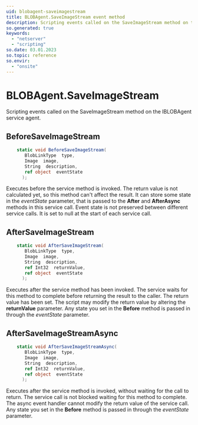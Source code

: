 ```yaml
---
uid: blobagent-saveimagestream
title: BLOBAgent.SaveImageStream event method
description: Scripting events called on the SaveImageStream method on the BLOBAgent service agent.
so.generated: true
keywords:
  - "netserver"
  - "scripting"
so.date: 03.01.2023
so.topic: reference
so.envir:
  - "onsite"
---
```

# BLOBAgent.SaveImageStream

Scripting events called on the <see cref='M:SuperOffice.CRM.Services.IBLOBAgent.SaveImageStream'>SaveImageStream</see> method on the <see cref='IBLOBAgent'>IBLOBAgent</see>  service agent.

## BeforeSaveImageStream
```cs
    static void BeforeSaveImageStream(
       BlobLinkType  type,
       Image  image,
       String  description,
       ref object  eventState
      );
```
Executes before the service method is invoked.
The return value is not calculated yet, so this method can't affect the result.
It can store some state in the *eventState* parameter, that is passed to the **After** and **AfterAsync** methods in this service call.
Event state is not preserved between different service calls. It is set to null at the start of each service call.
## AfterSaveImageStream
```cs
    static void AfterSaveImageStream(
       BlobLinkType  type,
       Image  image,
       String  description,
       ref Int32  returnValue,
       ref object  eventState
      );
```
Executes after the service method has been invoked. The service waits for this method to complete before returning the result to the caller.
The return value has been set. The script may modify the return value by altering the **returnValue** parameter.
Any state you set in the **Before** method is passed in through the *eventState* parameter.
## AfterSaveImageStreamAsync
```cs
    static void AfterSaveImageStreamAsync(
       BlobLinkType  type,
       Image  image,
       String  description,
       ref Int32  returnValue,
       ref object  eventState
      );
```
Executes after the service method is invoked, without waiting for the call to return.
The service call is not blocked waiting for this method to complete.
The async event handler cannot modify the return value of the service call.
Any state you set in the **Before** method is passed in through the *eventState* parameter.

